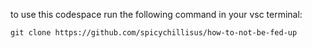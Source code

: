 to use this codespace run the following command in your vsc terminal:
```
git clone https://github.com/spicychillisus/how-to-not-be-fed-up
```

